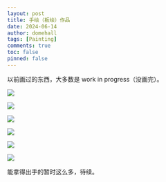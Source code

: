 ```yaml
---
layout: post
title: 手绘（板绘）作品
date: 2024-06-14
author: domehall
tags: [Painting]
comments: true
toc: false
pinned: false
---
```


以前画过的东西，大多数是 work in progress（没画完）。

<!-- more -->

![](https://s2.loli.net/2024/06/13/pyAU8EI9C5jHfY6.png)

![](https://s2.loli.net/2024/06/13/NkS4yPGFAgesHL3.png)

![](https://s2.loli.net/2024/06/13/5NiqpyIEQ6v817z.png)

![](https://s2.loli.net/2024/06/13/vBR8ASnQcmJ5wtj.png)

![](https://s2.loli.net/2024/06/13/Ji238dNLfxMr4co.png)

![](https://s2.loli.net/2024/06/13/TOYfy6iNdIhojeu.png)

能拿得出手的暂时这么多，待续。